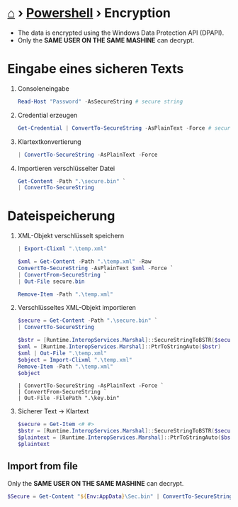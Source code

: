 # [⌂](../README.md) › [Powershell](../README.md#powershell) › Encryption

- The data is encrypted using the Windows Data Protection API (DPAPI).
- Only the **SAME USER ON THE SAME MASHINE** can decrypt.

# Eingabe eines sicheren Texts
1. Consoleneingabe
    ```powershell
    Read-Host "Password" -AsSecureString # secure string
    ```
1. Credential erzeugen
    ```powershell
    Get-Credential | ConvertTo-SecureString -AsPlainText -Force # secure string
    ```

1. Klartextkonvertierung
	```powershell
	| ConvertTo-SecureString -AsPlainText -Force
	```
1. Importieren verschlüsselter Datei
	```powershell
    Get-Content -Path ".\secure.bin" `
    | ConvertTo-SecureString
    ```

# Dateispeicherung
1. XML-Objekt verschlüsselt speichern
    ```powershell
    | Export-Clixml ".\temp.xml"

    $xml = Get-Content -Path ".\temp.xml" -Raw
    ConvertTo-SecureString -AsPlainText $xml -Force `
    | ConvertFrom-SecureString `
    | Out-File secure.bin

    Remove-Item -Path ".\temp.xml"
    ```
1. Verschlüsseltes XML-Objekt importieren
    ```powershell
    $secure = Get-Content -Path ".\secure.bin" `
    | ConvertTo-SecureString

    $bstr = [Runtime.InteropServices.Marshal]::SecureStringToBSTR($secure)
	$xml = [Runtime.InteropServices.Marshal]::PtrToStringAuto($bstr)
    $xml | Out-File ".\temp.xml"
    $object = Import-Clixml ".\temp.xml"
    Remove-Item -Path ".\temp.xml"
    $object
    ```




    ```
	| ConvertTo-SecureString -AsPlainText -Force `
	| ConvertFrom-SecureString `
	| Out-File -FilePath ".\key.bin"
	```


1. Sicherer Text -> Klartext
    ```powershell
    $secure = Get-Item <# #>
	$bstr = [Runtime.InteropServices.Marshal]::SecureStringToBSTR($secure)
	$plaintext = [Runtime.InteropServices.Marshal]::PtrToStringAuto($bstr)
	$plaintext
    ```



## Import from file
Only the <b>SAME USER ON THE SAME MASHINE</b> can decrypt.
```powershell
$Secure = Get-Content "${Env:AppData}\Sec.bin" | ConvertTo-SecureString
```